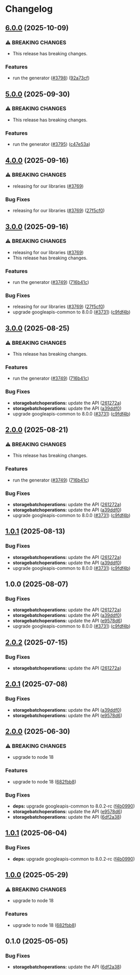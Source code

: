 # Changelog

## [6.0.0](https://github.com/googleapis/google-api-nodejs-client/compare/storagebatchoperations-v5.0.0...storagebatchoperations-v6.0.0) (2025-10-09)


### ⚠ BREAKING CHANGES

* This release has breaking changes.

### Features

* run the generator ([#3798](https://github.com/googleapis/google-api-nodejs-client/issues/3798)) ([92a73cf](https://github.com/googleapis/google-api-nodejs-client/commit/92a73cf2d6e561116c73745f284aeba5578cc345))

## [5.0.0](https://github.com/googleapis/google-api-nodejs-client/compare/storagebatchoperations-v4.0.0...storagebatchoperations-v5.0.0) (2025-09-30)


### ⚠ BREAKING CHANGES

* This release has breaking changes.

### Features

* run the generator ([#3795](https://github.com/googleapis/google-api-nodejs-client/issues/3795)) ([c47e53a](https://github.com/googleapis/google-api-nodejs-client/commit/c47e53adc5fabc62081bfcec5c5d5642a0fdbbb2))

## [4.0.0](https://github.com/googleapis/google-api-nodejs-client/compare/storagebatchoperations-v3.0.0...storagebatchoperations-v4.0.0) (2025-09-16)


### ⚠ BREAKING CHANGES

* releasing for our libraries ([#3769](https://github.com/googleapis/google-api-nodejs-client/issues/3769))

### Bug Fixes

* releasing for our libraries ([#3769](https://github.com/googleapis/google-api-nodejs-client/issues/3769)) ([27f5cf0](https://github.com/googleapis/google-api-nodejs-client/commit/27f5cf0a0190a5e8e8bf970f7a7cf77c409f093e))

## [3.0.0](https://github.com/googleapis/google-api-nodejs-client/compare/storagebatchoperations-v2.0.2...storagebatchoperations-v3.0.0) (2025-09-16)


### ⚠ BREAKING CHANGES

* releasing for our libraries ([#3769](https://github.com/googleapis/google-api-nodejs-client/issues/3769))
* This release has breaking changes.

### Features

* run the generator ([#3749](https://github.com/googleapis/google-api-nodejs-client/issues/3749)) ([716b41c](https://github.com/googleapis/google-api-nodejs-client/commit/716b41cf75e2983777ae1f40f2ef0e01a85bcce3))


### Bug Fixes

* releasing for our libraries ([#3769](https://github.com/googleapis/google-api-nodejs-client/issues/3769)) ([27f5cf0](https://github.com/googleapis/google-api-nodejs-client/commit/27f5cf0a0190a5e8e8bf970f7a7cf77c409f093e))
* upgrade googleapis-common to 8.0.0  ([#3731](https://github.com/googleapis/google-api-nodejs-client/issues/3731)) ([c9fdf4b](https://github.com/googleapis/google-api-nodejs-client/commit/c9fdf4b34d6c9bcf608eee35dd281d4680be9797))

## [3.0.0](https://github.com/googleapis/google-api-nodejs-client/compare/storagebatchoperations-v2.0.0...storagebatchoperations-v3.0.0) (2025-08-25)


### ⚠ BREAKING CHANGES

* This release has breaking changes.

### Features

* run the generator ([#3749](https://github.com/googleapis/google-api-nodejs-client/issues/3749)) ([716b41c](https://github.com/googleapis/google-api-nodejs-client/commit/716b41cf75e2983777ae1f40f2ef0e01a85bcce3))


### Bug Fixes

* **storagebatchoperations:** update the API ([261272a](https://github.com/googleapis/google-api-nodejs-client/commit/261272a62fe04d5e5e91837ff00152871aa4d37b))
* **storagebatchoperations:** update the API ([a39ddf0](https://github.com/googleapis/google-api-nodejs-client/commit/a39ddf07434abff420fe1ae0d013580c43c854c2))
* upgrade googleapis-common to 8.0.0  ([#3731](https://github.com/googleapis/google-api-nodejs-client/issues/3731)) ([c9fdf4b](https://github.com/googleapis/google-api-nodejs-client/commit/c9fdf4b34d6c9bcf608eee35dd281d4680be9797))

## [2.0.0](https://github.com/googleapis/google-api-nodejs-client/compare/storagebatchoperations-v1.0.1...storagebatchoperations-v2.0.0) (2025-08-21)


### ⚠ BREAKING CHANGES

* This release has breaking changes.

### Features

* run the generator ([#3749](https://github.com/googleapis/google-api-nodejs-client/issues/3749)) ([716b41c](https://github.com/googleapis/google-api-nodejs-client/commit/716b41cf75e2983777ae1f40f2ef0e01a85bcce3))


### Bug Fixes

* **storagebatchoperations:** update the API ([261272a](https://github.com/googleapis/google-api-nodejs-client/commit/261272a62fe04d5e5e91837ff00152871aa4d37b))
* **storagebatchoperations:** update the API ([a39ddf0](https://github.com/googleapis/google-api-nodejs-client/commit/a39ddf07434abff420fe1ae0d013580c43c854c2))
* upgrade googleapis-common to 8.0.0  ([#3731](https://github.com/googleapis/google-api-nodejs-client/issues/3731)) ([c9fdf4b](https://github.com/googleapis/google-api-nodejs-client/commit/c9fdf4b34d6c9bcf608eee35dd281d4680be9797))

## [1.0.1](https://github.com/googleapis/google-api-nodejs-client/compare/storagebatchoperations-v1.0.0...storagebatchoperations-v1.0.1) (2025-08-13)


### Bug Fixes

* **storagebatchoperations:** update the API ([261272a](https://github.com/googleapis/google-api-nodejs-client/commit/261272a62fe04d5e5e91837ff00152871aa4d37b))
* **storagebatchoperations:** update the API ([a39ddf0](https://github.com/googleapis/google-api-nodejs-client/commit/a39ddf07434abff420fe1ae0d013580c43c854c2))
* upgrade googleapis-common to 8.0.0  ([#3731](https://github.com/googleapis/google-api-nodejs-client/issues/3731)) ([c9fdf4b](https://github.com/googleapis/google-api-nodejs-client/commit/c9fdf4b34d6c9bcf608eee35dd281d4680be9797))

## 1.0.0 (2025-08-07)


### Bug Fixes

* **storagebatchoperations:** update the API ([261272a](https://github.com/googleapis/google-api-nodejs-client/commit/261272a62fe04d5e5e91837ff00152871aa4d37b))
* **storagebatchoperations:** update the API ([a39ddf0](https://github.com/googleapis/google-api-nodejs-client/commit/a39ddf07434abff420fe1ae0d013580c43c854c2))
* **storagebatchoperations:** update the API ([e9578d6](https://github.com/googleapis/google-api-nodejs-client/commit/e9578d68e1ccb5594fbefdbbc7c47afdc94a2659))
* upgrade googleapis-common to 8.0.0  ([#3731](https://github.com/googleapis/google-api-nodejs-client/issues/3731)) ([c9fdf4b](https://github.com/googleapis/google-api-nodejs-client/commit/c9fdf4b34d6c9bcf608eee35dd281d4680be9797))

## [2.0.2](https://github.com/googleapis/google-api-nodejs-client/compare/storagebatchoperations-v2.0.1...storagebatchoperations-v2.0.2) (2025-07-15)


### Bug Fixes

* **storagebatchoperations:** update the API ([261272a](https://github.com/googleapis/google-api-nodejs-client/commit/261272a62fe04d5e5e91837ff00152871aa4d37b))

## [2.0.1](https://github.com/googleapis/google-api-nodejs-client/compare/storagebatchoperations-v2.0.0...storagebatchoperations-v2.0.1) (2025-07-08)


### Bug Fixes

* **storagebatchoperations:** update the API ([a39ddf0](https://github.com/googleapis/google-api-nodejs-client/commit/a39ddf07434abff420fe1ae0d013580c43c854c2))
* **storagebatchoperations:** update the API ([e9578d6](https://github.com/googleapis/google-api-nodejs-client/commit/e9578d68e1ccb5594fbefdbbc7c47afdc94a2659))

## [2.0.0](https://github.com/googleapis/google-api-nodejs-client/compare/storagebatchoperations-v1.0.1...storagebatchoperations-v2.0.0) (2025-06-30)


### ⚠ BREAKING CHANGES

* upgrade to node 18

### Features

* upgrade to node 18 ([682fbb8](https://github.com/googleapis/google-api-nodejs-client/commit/682fbb869189ae92b3e9a194d37d0548af0c1f92))


### Bug Fixes

* **deps:** upgrade googleapis-common to 8.0.2-rc ([f4b0990](https://github.com/googleapis/google-api-nodejs-client/commit/f4b099071040cfbcfe4a2e7d487d45ee93b369e0))
* **storagebatchoperations:** update the API ([e9578d6](https://github.com/googleapis/google-api-nodejs-client/commit/e9578d68e1ccb5594fbefdbbc7c47afdc94a2659))
* **storagebatchoperations:** update the API ([6df2a38](https://github.com/googleapis/google-api-nodejs-client/commit/6df2a38a734808c98d2aba7ffabd73904a12421c))

## [1.0.1](https://github.com/googleapis/google-api-nodejs-client/compare/storagebatchoperations-v1.0.0...storagebatchoperations-v1.0.1) (2025-06-04)


### Bug Fixes

* **deps:** upgrade googleapis-common to 8.0.2-rc ([f4b0990](https://github.com/googleapis/google-api-nodejs-client/commit/f4b099071040cfbcfe4a2e7d487d45ee93b369e0))

## [1.0.0](https://github.com/googleapis/google-api-nodejs-client/compare/storagebatchoperations-v0.1.0...storagebatchoperations-v1.0.0) (2025-05-29)


### ⚠ BREAKING CHANGES

* upgrade to node 18

### Features

* upgrade to node 18 ([682fbb8](https://github.com/googleapis/google-api-nodejs-client/commit/682fbb869189ae92b3e9a194d37d0548af0c1f92))

## 0.1.0 (2025-05-05)


### Bug Fixes

* **storagebatchoperations:** update the API ([6df2a38](https://github.com/googleapis/google-api-nodejs-client/commit/6df2a38a734808c98d2aba7ffabd73904a12421c))
